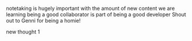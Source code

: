 notetaking is hugely important with the amount of new content we are learning
being a good collaborator is part of being a good developer
Shout out to Genni for being a homie!

new thought 1
